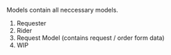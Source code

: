 Models contain all neccessary models.

1. Requester
2. Rider
3. Request Model (contains request / order form data)
4. WIP